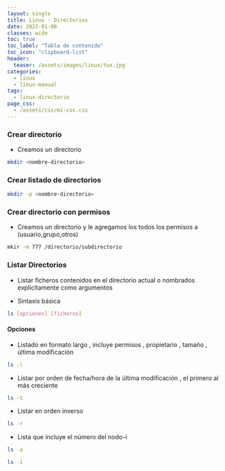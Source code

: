 ```yaml
---
layout: single
title: Linux - Directorios
date: 2022-01-06
classes: wide
toc: true
toc_label: "Tabla de contenido"
toc_icon: "clipboard-list"
header:
  teaser: /assets/images/linux/tux.jpg
categories:
  - linux
  - linux-manual
tags:
  - linux-directorio
page_css: 
  - /assets/css/mi-css.css
---
```


### Crear directorio

* Creamos un directorio

```bash
mkdir <nombre-directorio>
```

### Crear listado de directorios

```bash
mkdir -p <nombre-directorio>
```

### Crear directorio con permisos

* Creamos un directorio y le agregamos los todos los permisos a (usuario,grupo,otros)

```bash
mkir -m 777 /directorio/subdirectorio
```

### Listar Directorios

* Listar ficheros contenidos en el directorio actual o nombrados explicítamente como argumentos

* Sintaxis básica

```bash
ls [opciones] [ficheros]
```

#### Opciones

* Listado en formato largo , incluye permisos , propietario , tamaño , última modificación

```bash
ls -l 
```

* Listar por orden de fecha/hora de la última modificación , el primero al más creciente

```bash
ls -t
```

* Listar en orden inverso

```bash
ls -r 
```

* Lista que incluye el número del nodo-i

```bash
ls -a 
```

```bash
ls -i 
```
